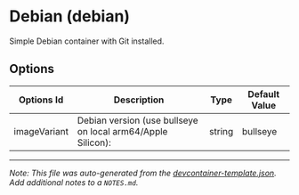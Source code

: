 
# Debian (debian)

Simple Debian container with Git installed.

## Options

| Options Id | Description | Type | Default Value |
|-----|-----|-----|-----|
| imageVariant | Debian version (use bullseye on local arm64/Apple Silicon): | string | bullseye |



---

_Note: This file was auto-generated from the [devcontainer-template.json](https://github.com/igecloudsdev/localdev-containers/blob/main/src/debian/devcontainer-template.json).  Add additional notes to a `NOTES.md`._
